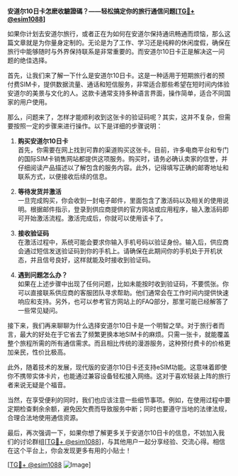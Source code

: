 **安道尔10日卡怎麽收驗證碼？——轻松搞定你的旅行通信问题[[TG💪+ @esim1088](https://t.me/s/esim1088)]**

如果你计划去安道尔旅行，或者正在为如何在安道尔保持通讯畅通而烦恼，那么这篇文章就是为你量身定制的。无论是为了工作、学习还是纯粹的休闲度假，确保在旅行中能够随时与外界保持联系是非常重要的。而安道尔10日卡正是解决这一问题的绝佳选择。

首先，让我们来了解一下什么是安道尔10日卡。这是一种适用于短期旅行者的预付费SIM卡，提供数据流量、通话和短信服务，非常适合那些希望在短时间内体验安道尔的美景与文化的人。这款卡通常支持多种语言界面，操作简单，适合不同国家的用户使用。

那么，问题来了，怎样才能顺利收到这张卡的验证码呢？其实，这并不复杂，但需要按照一定的步骤来进行操作。以下是详细的步骤说明：

1. **购买安道尔10日卡**  
   首先，你需要在网上找到可靠的渠道购买这张卡。目前，许多电商平台和专门的国际SIM卡销售网站都提供这项服务。购买时，请务必确认卖家的信誉，并仔细阅读产品描述以了解包含的服务内容。此外，记得填写正确的邮寄地址和联系方式，以便接收后续的信息。

2. **等待发货并激活**  
   一旦完成购买，你会收到一封电子邮件，里面包含了激活码以及相关的使用说明。根据邮件指示，登录到供应商提供的官方网站或应用程序，输入激活码即可开始激活流程。激活完成后，你就可以使用该卡了。

3. **接收验证码**  
   在激活过程中，系统可能会要求你输入手机号码以验证身份。输入后，供应商会通过短信发送验证码到你的手机上。请确保在此期间你的手机处于开机状态，并且信号良好，这样就能及时接收到验证码。

4. **遇到问题怎么办？**  
   如果在上述步骤中出现了任何问题，比如未能按时收到验证码，不要慌张。你可以直接联系供应商的客服团队寻求帮助。他们通常会在工作时间内提供快速响应和支持。另外，也可以参考官方网站上的FAQ部分，那里可能已经解答了一些常见疑问。

接下来，我们再来聊聊为什么选择安道尔10日卡是一个明智之举。对于旅行者而言，最大的好处在于它省去了频繁更换本地SIM卡的麻烦。只需一张卡，就能覆盖整个旅程所需的所有通信需求。而且相比传统的漫游服务，这种预付费卡的价格更加亲民，性价比极高。

此外，随着技术的发展，现代版的安道尔10日卡还支持eSIM功能。这意味着即使你不携带实体卡片，也能通过兼容设备轻松接入网络。这对于喜欢轻装上阵的旅行者来说无疑是个福音。

当然，在享受便利的同时，我们也应该注意一些细节事项。例如，在使用过程中要定期检查剩余余额，避免因欠费而导致服务中断；同时也要遵守当地的法律法规，合理合法地使用通信资源。

最后，再次强调一下，如果你想了解更多关于安道尔10日卡的信息，不妨加入我们的讨论群组[[TG💪+ @esim1088](https://t.me/s/esim1088)]，与其他用户一起分享经验、交流心得。相信在这个平台上，你会发现更多有用的小贴士！

[[TG💪+ @esim1088](https://t.me/s/esim1088) ![Image](https://i.postimg.cc/4NQfJmqS/Snipaste-2025-05-13-00-14-12.png)]